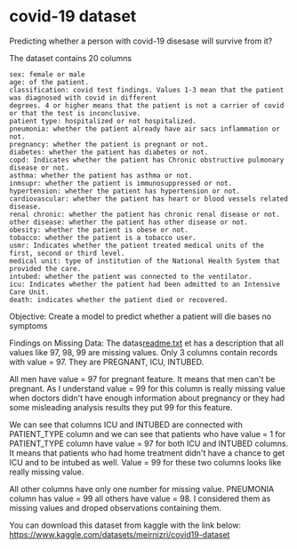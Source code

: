 # covid-19 dataset
Predicting whether a person with covid-19 disesase will survive from it?

The dataset contains 20 columns

    sex: female or male
    age: of the patient.
    classification: covid test findings. Values 1-3 mean that the patient was diagnosed with covid in different
    degrees. 4 or higher means that the patient is not a carrier of covid or that the test is inconclusive.
    patient type: hospitalized or not hospitalized.
    pneumonia: whether the patient already have air sacs inflammation or not.
    pregnancy: whether the patient is pregnant or not.
    diabetes: whether the patient has diabetes or not.
    copd: Indicates whether the patient has Chronic obstructive pulmonary disease or not.
    asthma: whether the patient has asthma or not.
    inmsupr: whether the patient is immunosuppressed or not.
    hypertension: whether the patient has hypertension or not.
    cardiovascular: whether the patient has heart or blood vessels related disease.
    renal chronic: whether the patient has chronic renal disease or not.
    other disease: whether the patient has other disease or not.
    obesity: whether the patient is obese or not.
    tobacco: whether the patient is a tobacco user.
    usmr: Indicates whether the patient treated medical units of the first, second or third level.
    medical unit: type of institution of the National Health System that provided the care.
    intubed: whether the patient was connected to the ventilator.
    icu: Indicates whether the patient had been admitted to an Intensive Care Unit.
    death: indicates whether the patient died or recovered.


Objective:
Create a model to predict whether a patient will die bases no symptoms


Findings on Missing Data:
The datas[readme.txt](https://github.com/IAkhil22/covid-19/files/10334366/readme.txt)
et has a description that all values like 97, 98, 99 are missing values.
Only 3 columns contain records with value = 97. They are PREGNANT, ICU, INTUBED.

All men have value = 97 for pregnant feature. It means that men can't be pregnant. As I understand value = 99 for this column is really missing value when doctors didn't have enough information about pregnancy or they had some misleading analysis results they put 99 for this feature.

We can see that columns ICU and INTUBED are connected with PATIENT_TYPE column and we can see that patients who have value = 1 for PATIENT_TYPE column have value = 97 for both ICU and INTUBED columns. It means that patients who had home treatment didn't have a chance to get ICU and to be intubed as well. Value = 99 for these two columns looks like really missing value.

All other columns have only one number for missing value. PNEUMONIA column has value = 99 all others have value = 98. I considered them as missing values and droped observations containing them.

You can download this dataset from kaggle with the link below:
https://www.kaggle.com/datasets/meirnizri/covid19-dataset
